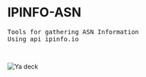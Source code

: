 # IPINFO-ASN

<pre>
Tools for gathering ASN Information
Using api ipinfo.io
</pre>
<br>

![Ya deck](https://raw.githubusercontent.com/faizgans14/IPINFO-ASN/main/Screenshot%20(37).png)

